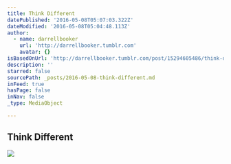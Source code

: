```yaml
---
title: Think Different
datePublished: '2016-05-08T05:07:03.322Z'
dateModified: '2016-05-08T05:04:48.113Z'
author:
  - name: darrellbooker
    url: 'http://darrellbooker.tumblr.com'
    avatar: {}
isBasedOnUrl: 'http://darrellbooker.tumblr.com/post/15294605486/think-different'
description: ''
starred: false
sourcePath: _posts/2016-05-08-think-different.md
inFeed: true
hasPage: false
inNav: false
_type: MediaObject

---
```

<article style=""><h1>Think Different</h1><img src="http://66.media.tumblr.com/tumblr_lxa1xdjuoN1r5ekuto1_1280.jpg" /></article>